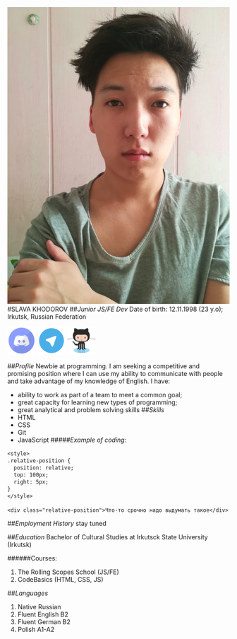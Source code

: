 ![avatar](cv.avatar.jpg)
#SLAVA KHODOROV
##_Junior JS/FE Dev_
Date of birth: 12.11.1998 (23 y.o); 
Irkutsk, Russian Federation

[![Discord](ds64.png)](https://discord.gg/J8yp55yG) [![Telegram](tg64.png)](https://t.me/slavacalatrava) [![Github](gt64.png)](https://github.com/SlavaCho)

##_Profile_
Newbie at programming. I am seeking a competitive and promising position where I can use my ability to communicate with people and take advantage of my knowledge of English. 
I have: 
* ability to work as part of a team to meet a common goal;
* great capacity for learning new types of programming;
* great analytical and problem solving skills
##_Skills_
* HTML
* CSS
* Git
* JavaScript
#####_Example of coding:_
``` 
<style>
.relative-position {
  position: relative;
  top: 100px;
  right: 5px;
}
</style>

<div class="relative-position">Что-то срочно надо выдумать такое</div>
```
##_Employment History_
stay tuned

##_Education_
Bachelor of Cultural Studies at Irkutsck State University (Irkutsk)

######Courses:
1. The Rolling Scopes School (JS/FE)
2. CodeBasics (HTML, CSS, JS)

##_Languages_
1. Native Russian
2. Fluent English B2
3. Fluent German B2
4. Polish A1-A2

